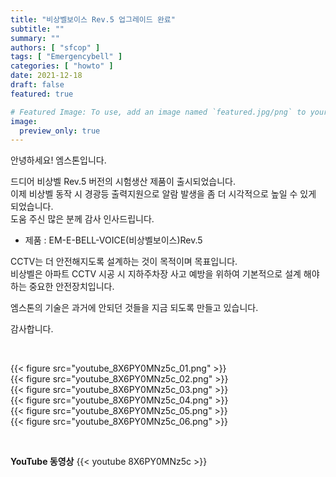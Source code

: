 ```yaml
---
title: "비상벨보이스 Rev.5 업그레이드 완료"
subtitle: ""
summary: ""
authors: [ "sfcop" ]
tags: [ "Emergencybell" ]
categories: [ "howto" ]
date: 2021-12-18
draft: false
featured: true

# Featured Image: To use, add an image named `featured.jpg/png` to your page's folder.
image:
  preview_only: true
---
```


안녕하세요! 엠스톤입니다.

드디어 비상벨 Rev.5 버전의 시험생산 제품이 출시되었습니다.<br>
이제 비상벨 동작 시 경광등 출력지원으로 알람 발생을 좀 더 시각적으로 높일 수 있게 되었습니다.<br>
도움 주신 많은 분께 감사 인사드립니다.

* 제품 : EM-E-BELL-VOICE(비상벨보이스)Rev.5 

CCTV는 더 안전해지도록 설계하는 것이 목적이며 목표입니다.<br>
비상벨은 아파트 CCTV 시공 시 지하주차장 사고 예방을 위하여 기본적으로 설계 해야 하는 중요한 안전장치입니다.

엠스톤의 기술은 과거에 안되던 것들을 지금 되도록 만들고 있습니다.

감사합니다.

&nbsp;

<div class="container"><div class="row no-gutters">
<div class="col-sm-6">{{< figure src="youtube_8X6PY0MNz5c_01.png" >}}</div>
<div class="col-sm-6">{{< figure src="youtube_8X6PY0MNz5c_02.png" >}}</div>
<div class="col-sm-6">{{< figure src="youtube_8X6PY0MNz5c_03.png" >}}</div>
<div class="col-sm-6">{{< figure src="youtube_8X6PY0MNz5c_04.png" >}}</div>
<div class="col-sm-6">{{< figure src="youtube_8X6PY0MNz5c_05.png" >}}</div>
<div class="col-sm-6">{{< figure src="youtube_8X6PY0MNz5c_06.png" >}}</div>
</div></div>

&nbsp;

**YouTube 동영상**
{{< youtube 8X6PY0MNz5c >}}

